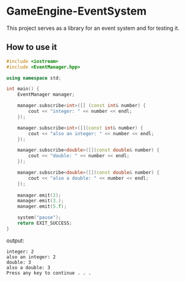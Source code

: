 # GameEngine-EventSystem
This project serves as a library for an event system and for testing it.

## How to use it
```c++
#include <iostream>
#include <EventManager.hpp>

using namespace std;

int main() {
    EventManager manager;

    manager.subscribe<int>([] (const int& number) {
        cout << "integer: " << number << endl;
    });

    manager.subscribe<int>([](const int& number) {
        cout << "also an integer: " << number << endl;
    });

    manager.subscribe<double>([](const double& number) {
        cout << "double: " << number << endl;
    });

    manager.subscribe<double>([](const double& number) {
        cout << "also a double: " << number << endl;
    });
    
    manager.emit(2);
    manager.emit(3.);
    manager.emit(5.f);

    system("pause");
    return EXIT_SUCCESS;
}
```

output:
```
integer: 2
also an integer: 2
double: 3
also a double: 3
Press any key to continue . . .
```
